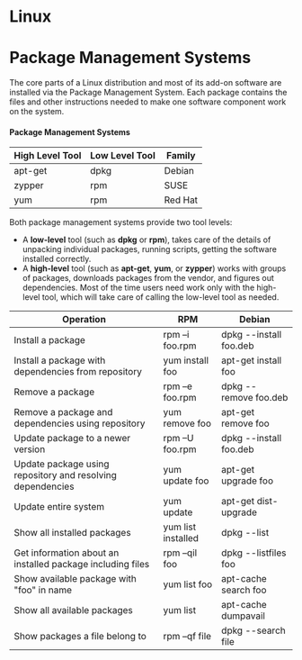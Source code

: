 # Linux 
# Package Management Systems

The core parts of a Linux distribution and most of its add-on software are installed via the Package Management System.
Each package contains the files and other instructions needed to make one software component work on the system.

#### **Package Management Systems**

|High Level Tool|Low Level Tool|Family|
|---------------|--------------|------|
|apt-get|dpkg|Debian|
|zypper|rpm|SUSE|
|yum|rpm|Red Hat|

Both package management systems provide two tool levels:
 + A __low-level__ tool (such as **dpkg** or **rpm**), takes care of the details of unpacking individual packages, running scripts, getting the software installed correctly.
 + A __high-level__ tool (such as **apt-get**, **yum**, or **zypper**) works with groups of packages, downloads packages from the vendor, and figures out dependencies. Most of the time users need work only with the high-level tool, which will take care of calling the low-level tool as needed.

 |Operation|RPM|Debian|
|---------|-----------|-----------|
|Install a package|rpm –i foo.rpm|dpkg --install foo.deb|
|Install a package with dependencies from repository|yum install foo|apt-get install foo|
|Remove a package|rpm –e foo.rpm|dpkg --remove foo.deb|
|Remove a package and dependencies using repository|yum remove foo|apt-get remove foo|
|Update package to a newer version|rpm –U foo.rpm|dpkg --install foo.deb|
|Update package using repository and resolving dependencies|yum update foo|apt-get upgrade foo|
|Update entire system|yum update|apt-get dist-upgrade|
|Show all installed packages|yum list installed|dpkg --list|
|Get information about an installed package including files|rpm –qil foo|dpkg --listfiles foo|
|Show available package with "foo" in name|yum list foo|apt-cache search foo|
|Show all available packages|yum list|apt-cache dumpavail|
|Show packages a file belong to|rpm –qf file|dpkg --search file|
